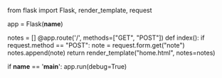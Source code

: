 from flask import Flask, render_template, request

app = Flask(__name__)

notes = []
@app.route('/', methods=["GET", "POST"])
def index():
    if request.method == "POST":
        note = request.form.get("note")
        notes.append(note)
    return render_template("home.html", notes=notes)


if __name__ == '__main__':
    app.run(debug=True)
